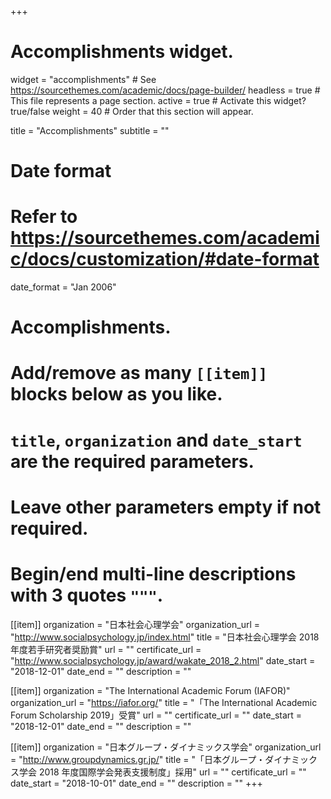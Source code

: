 +++
# Accomplishments widget.
widget = "accomplishments"  # See https://sourcethemes.com/academic/docs/page-builder/
headless = true  # This file represents a page section.
active = true  # Activate this widget? true/false
weight = 40  # Order that this section will appear.

title = "Accomplish&shy;ments"
subtitle = ""

# Date format
#   Refer to https://sourcethemes.com/academic/docs/customization/#date-format
date_format = "Jan 2006"

# Accomplishments.
#   Add/remove as many `[[item]]` blocks below as you like.
#   `title`, `organization` and `date_start` are the required parameters.
#   Leave other parameters empty if not required.
#   Begin/end multi-line descriptions with 3 quotes `"""`.

[[item]]
  organization = "日本社会心理学会"
  organization_url = "http://www.socialpsychology.jp/index.html"
  title = "日本社会心理学会 2018 年度若手研究者奨励賞"
  url = ""
  certificate_url = "http://www.socialpsychology.jp/award/wakate_2018_2.html"
  date_start = "2018-12-01"
  date_end = ""
  description = ""

[[item]]
  organization = "The International Academic Forum (IAFOR)"
  organization_url = "https://iafor.org/"
  title = "「The International Academic Forum Scholarship 2019」受賞"
  url = ""
  certificate_url = ""
  date_start = "2018-12-01"
  date_end = ""
  description = ""

[[item]]
  organization = "日本グループ・ダイナミックス学会"
  organization_url = "http://www.groupdynamics.gr.jp/"
  title = "「日本グループ・ダイナミックス学会 2018 年度国際学会発表支援制度」採用"
  url = ""
  certificate_url = ""
  date_start = "2018-10-01"
  date_end = ""
  description = ""
+++
